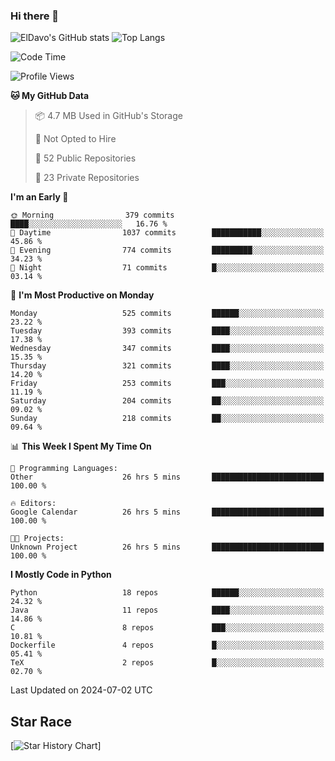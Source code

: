 ### Hi there 👋
![ElDavo's GitHub stats](https://github-readme-stats.vercel.app/api?username=ElDavoo&show_icons=true&theme=chartreuse-dark)
![Top Langs](https://github-readme-stats.vercel.app/api/top-langs/?username=ElDavoo&theme=chartreuse-dark&layout=compact)

<!--START_SECTION:waka-->
![Code Time](http://img.shields.io/badge/Code%20Time-1%2C524%20hrs%2027%20mins-blue)

![Profile Views](http://img.shields.io/badge/Profile%20Views-2-blue)

**🐱 My GitHub Data** 

> 📦 4.7 MB Used in GitHub's Storage 
 > 
> 🚫 Not Opted to Hire
 > 
> 📜 52 Public Repositories 
 > 
> 🔑 23 Private Repositories 
 > 
**I'm an Early 🐤** 

```text
🌞 Morning                379 commits         ████░░░░░░░░░░░░░░░░░░░░░   16.76 % 
🌆 Daytime                1037 commits        ███████████░░░░░░░░░░░░░░   45.86 % 
🌃 Evening                774 commits         █████████░░░░░░░░░░░░░░░░   34.23 % 
🌙 Night                  71 commits          █░░░░░░░░░░░░░░░░░░░░░░░░   03.14 % 
```
📅 **I'm Most Productive on Monday** 

```text
Monday                   525 commits         ██████░░░░░░░░░░░░░░░░░░░   23.22 % 
Tuesday                  393 commits         ████░░░░░░░░░░░░░░░░░░░░░   17.38 % 
Wednesday                347 commits         ████░░░░░░░░░░░░░░░░░░░░░   15.35 % 
Thursday                 321 commits         ████░░░░░░░░░░░░░░░░░░░░░   14.20 % 
Friday                   253 commits         ███░░░░░░░░░░░░░░░░░░░░░░   11.19 % 
Saturday                 204 commits         ██░░░░░░░░░░░░░░░░░░░░░░░   09.02 % 
Sunday                   218 commits         ██░░░░░░░░░░░░░░░░░░░░░░░   09.64 % 
```


📊 **This Week I Spent My Time On** 

```text
💬 Programming Languages: 
Other                    26 hrs 5 mins       █████████████████████████   100.00 % 

🔥 Editors: 
Google Calendar          26 hrs 5 mins       █████████████████████████   100.00 % 

🐱‍💻 Projects: 
Unknown Project          26 hrs 5 mins       █████████████████████████   100.00 % 
```

**I Mostly Code in Python** 

```text
Python                   18 repos            ██████░░░░░░░░░░░░░░░░░░░   24.32 % 
Java                     11 repos            ████░░░░░░░░░░░░░░░░░░░░░   14.86 % 
C                        8 repos             ███░░░░░░░░░░░░░░░░░░░░░░   10.81 % 
Dockerfile               4 repos             █░░░░░░░░░░░░░░░░░░░░░░░░   05.41 % 
TeX                      2 repos             █░░░░░░░░░░░░░░░░░░░░░░░░   02.70 % 
```




 Last Updated on 2024-07-02 UTC
<!--END_SECTION:waka-->

## Star Race

[![Star History Chart](https://api.star-history.com/svg?repos=ElDavoo/WhatsApp-Crypt14-Crypt15-Decrypter,ElDavoo/TuringOS,EliteAndroidApps/WhatsApp-Crypt12-Decrypter,KnugiHK/Whatsapp-Chat-Exporter&type=Date)]
